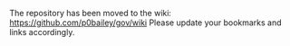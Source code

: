 The repository has been moved to the wiki: https://github.com/p0bailey/gov/wiki
Please update your bookmarks and links accordingly.
